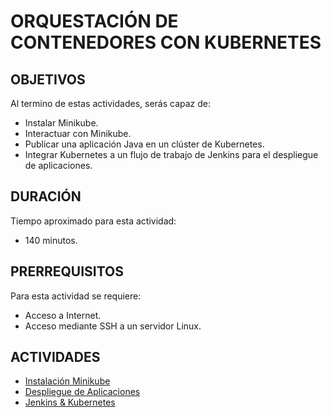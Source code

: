 # ORQUESTACIÓN DE CONTENEDORES CON KUBERNETES

## OBJETIVOS

Al termino de estas actividades, serás capaz de:

- Instalar Minikube.
- Interactuar con Minikube.
- Publicar una aplicación Java en un clúster de Kubernetes.
- Integrar Kubernetes a un flujo de trabajo de Jenkins para el despliegue de aplicaciones.

## DURACIÓN

Tiempo aproximado para esta actividad:

- 140 minutos.

## PRERREQUISITOS

Para esta actividad se requiere:

- Acceso a Internet.
- Acceso mediante SSH a un servidor Linux.

## ACTIVIDADES

- [Instalación Minikube](a01.md)
- [Despliegue de Aplicaciones](a02.md)
- [Jenkins & Kubernetes](a03.md)

